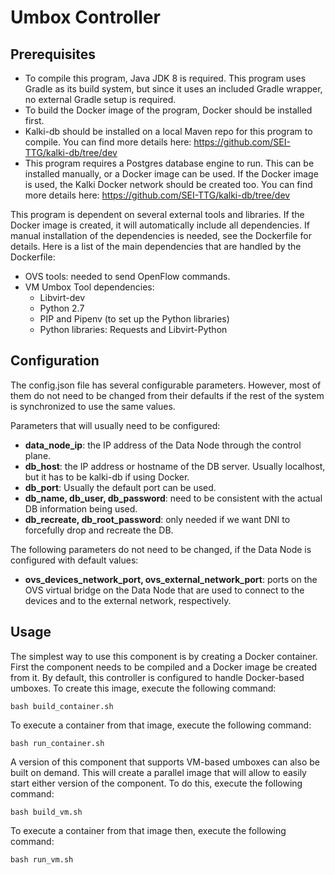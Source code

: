 # Umbox Controller

## Prerequisites
 - To compile this program, Java JDK 8 is required. This program uses Gradle as its build system, 
but since it uses an included Gradle wrapper, no external Gradle setup is required.
 - To build the Docker image of the program, Docker should be installed first.
 - Kalki-db should be installed on a local Maven repo for this program to compile. 
You can find more details here: https://github.com/SEI-TTG/kalki-db/tree/dev
 - This program requires a Postgres database engine to run. This can be installed manually, or a Docker image
can be used. If the Docker image is used, the Kalki Docker network should be created too.
You can find more details here: https://github.com/SEI-TTG/kalki-db/tree/dev

This program is dependent on several external tools and libraries. If the Docker image is
created, it will automatically include all dependencies. If manual installation of the dependencies 
is needed, see the Dockerfile for details. Here is a list of the main dependencies that are handled by the 
Dockerfile:
 - OVS tools: needed to send OpenFlow commands.
 - VM Umbox Tool dependencies:
   - Libvirt-dev
   - Python 2.7
   - PIP and Pipenv (to set up the Python libraries)
   - Python libraries: Requests and Libvirt-Python
 
## Configuration
The config.json file has several configurable parameters. However, most of them do not need to be
changed from their defaults if the rest of the system is synchronized to use the same values.

Parameters that will usually need to be configured:
 - <b>data_node_ip</b>: the IP address of the Data Node through the control plane. 
 - <b>db_host</b>: the IP address or hostname of the DB server. Usually localhost, but it has to be kalki-db if using
 Docker.
 - <b>db_port</b>: Usually the default port can be used.
 - <b>db_name, db_user, db_password</b>: need to be consistent with the actual DB information being used.
 - <b>db_recreate, db_root_password</b>: only needed if we want DNI to forcefully drop and recreate the DB.

The following parameters do not need to be changed, if the Data Node is configured with default values:
 - <b>ovs_devices_network_port, ovs_external_network_port</b>: ports on the OVS virtual bridge on the 
 Data Node that are used to connect to the devices and to the external network, respectively.
 
## Usage
The simplest way to use this component is by creating a Docker container. First the component
needs to be compiled and a Docker image be created from it. By default, this controller is configured
to handle Docker-based umboxes. To create this image, execute the following command:

`bash build_container.sh`

To execute a container from that image, execute the following command:

`bash run_container.sh`  

A version of this component that supports VM-based umboxes can also be built on demand. This will create a parallel
image that will allow to easily start either version of the component. To do this, execute the following command:

`bash build_vm.sh`

To execute a container from that image then, execute the following command:

`bash run_vm.sh`